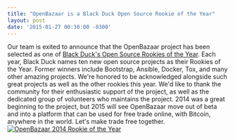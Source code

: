 ```yaml
---
title: "OpenBazaar is a Black Duck Open Source Rookie of the Year" 
layout: post
date: '2015-01-27 00:30:00 -0300'
---
```

        
 Our team is exited to announce that the OpenBazaar project has been selected as one of [Black Duck's Open Source Rookies of the Year](https://www.blackducksoftware.com/open-source-rookies). Each year, Black Duck names ten new open source projects as their Rookies of the Year. Former winners include Bootstrap, Ansible, Docker, Tox, and many other amazing projects. We're honored to be acknowledged alongside such great projects as well as the other rookies this year. We'd like to thank the community for their enthusiastic support of the project, as well as the dedicated group of volunteers who maintains the project. 2014 was a great beginning to the project, but 2015 will see OpenBazaar move out of beta and into a platform that can be used for free trade online, with Bitcoin, anywhere in the world. Let's make trade free together. [![OpenBazaar 2014 Rookie of the Year](https://blog.openbazaar.org/wp-content/uploads/2015/01/Rookie_2014_OpenBazaar.png)](https://blog.openbazaar.org/wp-content/uploads/2015/01/Rookie_2014_OpenBazaar.png) 